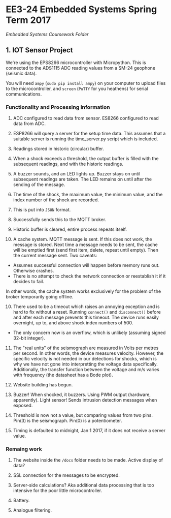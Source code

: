# EE3-24 Embedded Systems Spring Term 2017
_Embedded Systems Coursework Folder_
## 1. IOT Sensor Project

We're using the EPS8266 microcontroller with Micropython. This is connected to the ADS1115 ADC reading values from a SM-24 geophone (seismic data).

You will need `ampy` (`sudo pip install ampy`) on your computer to upload files to the microcontroller, and `screen` (`PuTTY` for you heathens) for serial communications.

### Functionality and Processing Information
1. ADC configured to read data from sensor. ES8266 configured to read data from ADC.

2. ESP8266 will query a server for the setup time data. This assumes that a suitable server is running the time_server.py script which is included.

2. Readings stored in historic (circular) buffer.

3. When a shock exceeds a threshold, the output buffer is filled with the subsequent readings, and with the historic readings.

4. A buzzer sounds, and an LED lights up. Buzzer stays on until subsequent readings are taken. The LED remains on until after the sending of the message.

5. The time of the shock, the maximum value, the  minimum value, and the index number of the shock are recorded.

6. This is put into `JSON` format.

7. Successfully sends this to the MQTT broker.

8. Historic buffer is cleared, entire process repeats itself.

9. A cache system. MQTT message is sent. If this does not work, the message is stored. Next time a message needs to be sent, the cache will be emptied first (send first item, delete, repeat until empty). Then the current message sent. Two caveats:
  * Assumes successful connection will happen before memory runs out. Otherwise crashes.
  * There is no attempt to check the network connection or reestablish it if it decides to fail.

  In other words, the cache system works exclusively for the problem of the broker temporarily going offline.

10. There used to be a timeout which raises an annoying exception and is hard to fix without a reset. Running `connect()` and `disconnect()` before and after each message prevents this timeout. The device runs easily overnight, up to, and above shock index numbers of 500.
  * The only concern now is an overflow, which is unlikely (assuming signed 32-bit integer).

11. The "real units" of the seismograph are measured in Volts per metres per second. In other words, the device measures velocity. However, the specific velocity is not needed in our detections for shocks, which is why we have not gone into interpretting the voltage data specifically. Additionally, the transfer function between the voltage and m/s varies with frequency (the datasheet has a Bode plot).

12. Website building has begun.

13. Buzzer! When shocked, it buzzers. Using PWM output (hardware, apparently). Light sensor! Sends intrusion detection messages when exposed.

14. Threshold is now not a value, but comparing values from two pins. Pin(3) is the seismograph. Pin(0) is a potentiometer.

15. Timing is defaulted to midnight, Jan 1 2017, if it does not receive a server value. 

### Remaing work
1. The website inside the `/docs` folder needs to be made. Active display of data?

2. SSL connection for the messages to be encrypted.

3. Server-side calculations? Aka additional data processing that is too intensive for the poor little microcontroller.

4. Battery.

5. Analogue filtering.

